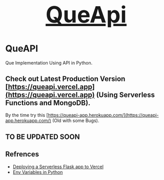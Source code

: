 [<center><h1 style="color:green;font-size: 500%;">QueApi</h1></center>](https://queapi.projects.harshsinghvi.com/)

# QueAPI

Que Implementation Using API in Python.

## Check out Latest Production Version [https://queapi.vercel.app](https://queapi.vercel.app) (Using Serverless Functions and MongoDB).

By the time try this [https://queapi-app.herokuapp.com/](https://queapi-app.herokuapp.com/) (Old with some Bugs).

## TO BE UPDATED SOON

## Refrences

- [Deploying a Serverless Flask app to Vercel](https://dev.to/andrewbaisden/how-to-deploy-a-python-flask-app-to-vercel-2o5k)
- [Env Variables in Python](https://www.askpython.com/python/environment-variables-in-python)
